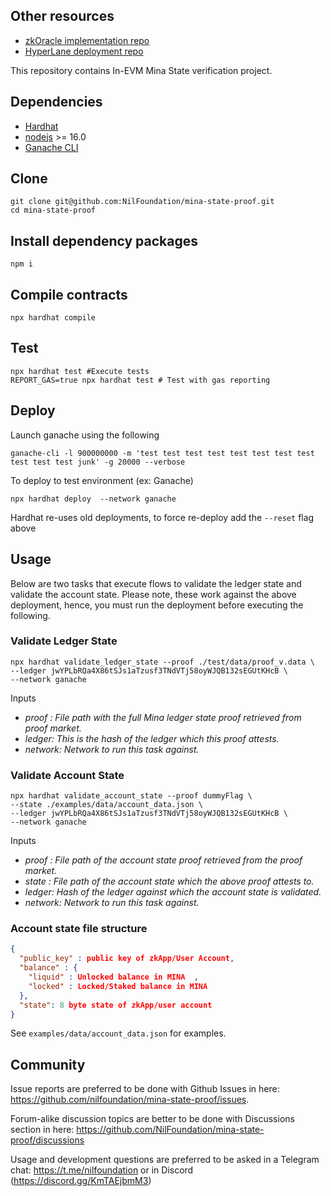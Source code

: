 ## Other resources

- [zkOracle implementation repo](https://github.com/Ferret-san/oracle)
- [HyperLane deployment repo](https://github.com/lucadonnoh/hyperlane-deploy)

This repository contains In-EVM Mina State verification project. 

## Dependencies

- [Hardhat](https://hardhat.org/)
- [nodejs](https://nodejs.org/en/) >= 16.0
- [Ganache CLI](https://github.com/trufflesuite/ganache)


## Clone
```
git clone git@github.com:NilFoundation/mina-state-proof.git
cd mina-state-proof
```

## Install dependency packages
```
npm i
```

## Compile contracts 
```
npx hardhat compile
```

## Test
```
npx hardhat test #Execute tests
REPORT_GAS=true npx hardhat test # Test with gas reporting
```

## Deploy

Launch ganache using the following
```
ganache-cli -l 900000000 -m 'test test test test test test test test test test test junk' -g 20000 --verbose
```
 
To deploy to test environment (ex: Ganache)
```
npx hardhat deploy  --network ganache 
```

Hardhat re-uses old deployments, to force re-deploy add the `--reset` flag above

## Usage

Below are two tasks that execute flows to validate the ledger state and validate the account state. 
Please note, these work against the above deployment, hence, you must run the deployment before executing
the following.

### Validate Ledger State
```
npx hardhat validate_ledger_state --proof ./test/data/proof_v.data \ 
--ledger jwYPLbRQa4X86tSJs1aTzusf3TNdVTj58oyWJQB132sEGUtKHcB \  
--network ganache
```
Inputs
- _proof : File path with the full Mina ledger state proof retrieved from proof market._
- _ledger: This is the hash of the ledger which this proof attests._
- _network: Network to run this task against._


### Validate Account State
```
npx hardhat validate_account_state --proof dummyFlag \  
--state ./examples/data/account_data.json \
--ledger jwYPLbRQa4X86tSJs1aTzusf3TNdVTj58oyWJQB132sEGUtKHcB \ 
--network ganache
```
Inputs
- _proof : File path of the account state proof retrieved from the proof market._
- _state : File path of the account state which the above proof attests to._
- _ledger: Hash of the ledger against which the account state is validated._
- _network: Network to run this task against._

### Account state file structure

```JSON
{
  "public_key" : public key of zkApp/User Account,
  "balance" : {
    "liquid" : Unlocked balance in MINA  ,
    "locked" : Locked/Staked balance in MINA 
  },
  "state": 8 byte state of zkApp/user account
}

```
See `examples/data/account_data.json` for examples.

## Community

Issue reports are preferred to be done with Github Issues in here: https://github.com/nilfoundation/mina-state-proof/issues.

Forum-alike discussion topics are better to be done with Discussions section in here: https://github.com/NilFoundation/mina-state-proof/discussions

Usage and development questions are preferred to be asked in a Telegram chat: https://t.me/nilfoundation or in Discord (https://discord.gg/KmTAEjbmM3)
